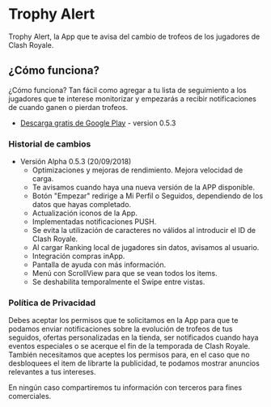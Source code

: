 # Trophy Alert
Trophy Alert, la App que te avisa del cambio de trofeos de los jugadores de Clash Royale.

## ¿Cómo funciona?
¿Cómo funciona? Tan fácil como agregar a tu lista de seguimiento a los jugadores que te interese monitorizar y empezarás a recibir notificaciones de cuando ganen o pierdan trofeos.
* [Descarga gratis de Google Play](https://play.google.com/store/apps/details?id=com.jonatanjumbert.trophyalert) - version 0.5.3

### Historial de cambios
* Versión Alpha 0.5.3 (20/09/2018)
  * Optimizaciones y mejoras de rendimiento. Mejora velocidad de carga.
  * Te avisamos cuando haya una nueva versión de la APP disponible.
  * Botón "Empezar" redirige a Mi Perfil o Seguidos, dependiendo de los datos que hayas completado.
  * Actualización iconos de la App.
  * Implementadas notificaciones PUSH.
  * Se evita la utilización de caracteres no válidos al introducir el ID de Clash Royale.
  * Al cargar Ranking local de jugadores sin datos, avisamos al usuario.
  * Integración compras inApp.
  * Pantalla de ayuda con más información.
  * Menú con ScrollView para que se vean todos los items.
  * Se deshabilita temporalmente el Swipe entre vistas.
  

### Política de Privacidad
Debes aceptar los permisos que te solicitamos en la App para que te podamos enviar notificaciones sobre la evolución de trofeos de tus seguidos, ofertas personalizadas en la tienda, ser notificados cuando haya eventos especiales o se acerque el fin de la temporada de Clash Royale.
También necesitamos que aceptes los permisos para, en el caso que no desbloquees el item de librarte la publicidad, te podamos mostrar anuncios relevantes a tus intereses.

En ningún caso compartiremos tu información con terceros para fines comerciales.
